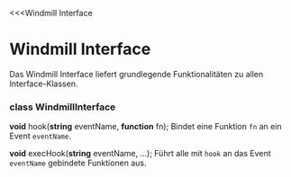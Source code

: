 <<<Windmill Interface
# Windmill Interface

Das Windmill Interface liefert grundlegende Funktionalitäten zu allen Interface-Klassen.

### class WindmillInterface

**void** hook(**string** eventName, **function** fn);
Bindet eine Funktion ```fn``` an ein Event ```eventName```.

**void** execHook(**string** eventName, ...);
Führt alle mit ```hook``` an das Event ```eventName``` gebindete Funktionen aus.

